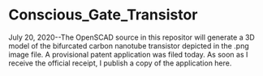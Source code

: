 # Conscious_Gate_Transistor
July 20, 2020--The OpenSCAD source in this repositor will generate a 3D model of the bifurcated carbon nanotube transistor depicted in the .png image file.
A provisional patent application was filed today.  As soon as I receive the official receipt, I publish a copy of the application here.


